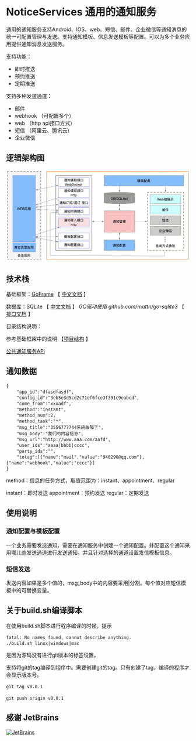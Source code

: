 # NoticeServices 通用的通知服务


通用的通知服务支持Android、IOS、web、短信、邮件、企业微信等通知消息的统一可配置管理与发送。支持通知模板、信息发送模板等配置。可以为多个业务应用提供通知消息发送服务。

支持功能：

- 即时推送
- 预约推送
- 定期推送

支持多种发送通道：

- 邮件
- webhook （可配置多个）
- web （http api接口方式）
- 短信 （阿里云、腾讯云）
- 企业微信

 

## 逻辑架构图

![design01](document/design01.jpg)


## 技术栈

基础框架：[GoFrame](https://github.com/gogf/gf) 【 [中文文档](https://goframe.org/index) 】

数据库：SQLite   【 [中文文档](https://doc.yonyoucloud.com/doc/wiki/project/sqlite/sqlite-intro.html) 】      *GO驱动使用  github.com/mattn/go-sqlite3* 【 [接口文档](https://godoc.org/github.com/mattn/go-sqlite3) 】

目录结构说明：

参考基础框架中的说明 【[项目结构](https://itician.org/pages/viewpage.action?pageId=3670259#id-%E6%96%B0%E5%BB%BA%E9%A1%B9%E7%9B%AE-%E9%A1%B9%E7%9B%AE%E7%BB%93%E6%9E%84) 】

[公共通知服务API](https://docs.apipost.cn/view/673660105ab26470)


## 通知数据

```
{
    "app_id":"dfasdfasdf",
    "config_id":"3eb5e3d5cd2c71ef6fce3f391c9eabcd",
    "come_from":"xxxadf",
    "method":"instant",
    "method_num":2,
    "method_task":"*",
    "msg_title":"3556777744系統故障了",
    "msg_body":"我们的内容信息",
    "msg_url":"http://www.aaa.com/aafd",
    "user_ids":"aaaa|bbbb|cccc",
    "party_ids":"",
    "totag":[{"name":"mail","value":"940290@qq.com"},{"name":"webhook","value":"cccc"}]
}
```

method：信息的任务方式，取值范围为：instant、appointment、regular

instant：即时发送
appointment：预约发送
regular：定期发送


## 使用说明


### 通知配置与模板配置
一个业务需要发送通知，需要在通知服务中创建一个通知配置。并配置这个通知采用哪儿些发送通道进行发送通知。并且针对选择的通道设置发信模板信息。



### 短信发送

发送内容如果是多个值的，msg_body中的内容要采用|分割。每个值对应短信模板中的可替换变量。


## 关于build.sh编译脚本

在使用build.sh脚本进行程序编译的时候，提示
```
fatal: No names found, cannot describe anything.
./build.sh linux|windows|mac

```
是因为源码没有进行git版本的标签设置。

支持将git的tag编译到程序中。需要创建git的tag。只有创建了tag，编译的程序才会显示版本号。

```
git tag v0.0.1

git push origin v0.0.1
```



## 感谢 JetBrains

<a href="https://www.jetbrains.com/?from=Mybatis-PageHelper" target="_blank">
<img src="https://user-images.githubusercontent.com/1787798/69898077-4f4e3d00-138f-11ea-81f9-96fb7c49da89.png" alt="JetBrains" height="200"/></a>